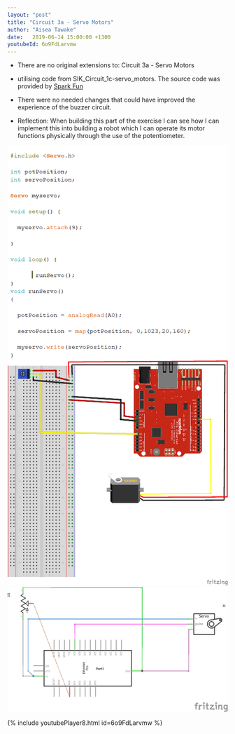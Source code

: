 ```yaml
---
layout: "post"
title: "Circuit 3a - Servo Motors"
author: "Aisea Tawake"
date:   2019-06-14 15:00:00 +1300
youtubeId: 6o9FdLarvmw
---
```

* There are no original extensions to: Circuit 3a - Servo Motors

* utilising code from SIK_Circuit_1c-servo_motors. The source code was provided by [Spark Fun](https://learn.sparkfun.com/tutorials/sparkfun-inventors-kit-experiment-guide---v40/circuit-3a-servo-motors)

* There were no needed changes that could have improved the experience of the buzzer circuit.

* Reflection: When building this part of the exercise I can see how I can implement this into building a robot which I can operate its motor 
functions physically through the use of the potentiometer.

![alt text](https://raw.githubusercontent.com/tawaab1/portfolio-images/master/Embedded%20Systems%20Portfolio/images/d8.png "image")
![alt text](https://raw.githubusercontent.com/tawaab1/portfolio-images/master/Embedded%20Systems%20Portfolio/images/c8.png "image")
![alt text](https://raw.githubusercontent.com/tawaab1/portfolio-images/master/Embedded%20Systems%20Portfolio/images/c8a.png "image")

{% include youtubePlayer8.html id=6o9FdLarvmw %}
